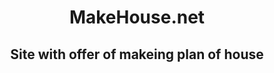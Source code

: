<h1 align="center">MakeHouse.net </h1>
<h2 align="center">Site with offer of makeing plan of house</h2>
